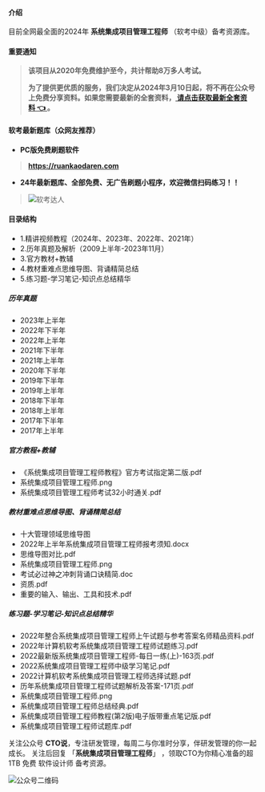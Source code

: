 #### 介绍
目前全网最全面的2024年 **系统集成项目管理工程师** （软考中级）备考资源库。

#### 重要通知
>   **该项目从2020年免费维护至今，共计帮助8万多人考试。**
> 
>   **为了提供更优质的服务，我们决定从2024年3月10日起，将不再在公众号上免费分享资料。如果您需要最新的全套资料，[ 请点击获取最新全套资料 👈  ](https://91ke.cn/)。**  


#### 软考最新题库（众网友推荐）

 - **PC版免费刷题软件**
>
> **https://ruankaodaren.com**


 - **24年最新题库、全部免费、无广告刷题小程序，欢迎微信扫码练习！！**
>
>![软考达人](https://chaidingoss.oss-cn-hangzhou.aliyuncs.com/ruankao/share/%E4%BF%A1%E6%81%AF%E7%B3%BB%E7%BB%9F%E9%A1%B9%E7%9B%AE%E7%AE%A1%E7%90%86%E5%B8%88-github.png?x-oss-process=image/resize,w_258,h_258,limit_0)

#### 目录结构
 - 1.精讲视频教程（2024年、2023年、2022年、2021年）
 - 2.历年真题及解析（2009上半年-2023年11月）
 - 3.官方教材+教辅
 - 4.教材重难点思维导图、背诵精简总结
 - 5.练习题-学习笔记-知识点总结精华

##### 历年真题
 - 2023年上半年
 - 2022年下半年
 - 2022年上半年
 - 2021年下半年
 - 2021年上半年
 - 2020年下半年
 - 2019年下半年
 - 2019年上半年
 - 2018年下半年
 - 2018年上半年
 - 2017年下半年
 - 2017年上半年
   
##### 官方教程+教辅
 - 《系统集成项目管理工程师教程》官方考试指定第二版.pdf
 - 系统集成项目管理工程师.png
 - 系统集成项目管理工程师考试32小时通关.pdf
 
##### 教材重难点思维导图、背诵精简总结
 - 十大管理领域思维导图
 - 2022年上半年系统集成项目管理工程师报考须知.docx
 - 思维导图对比.pdf
 - 系统集成项目管理工程师.png
 - 考试必过神之冲刺背诵口诀精简.doc
 - 资质.pdf
 - 重要的输入、输出、工具和技术.pdf
 
##### 练习题-学习笔记-知识点总结精华
 - 2022年整合系统集成项目管理工程师上午试题与参考答案名师精品资料.pdf
 - 2022年计算机软考系统集成项目管理工程师试题练习.pdf
 - 2022最新版系统集成项目管理工程师-每日一练(上)-163页.pdf
 - 2022系统集成项目管理工程师中级学习笔记.pdf
 - 2022计算机软考系统集成项目管理工程师选择试题.pdf
 - 历年系统集成项目管理工程师试题解析及答案-171页.pdf
 - 系统集成项目管理工程师.png
 - 系统集成项目管理工程师总结经典.pdf
 - 系统集成项目管理工程师教程(第2版)电子版带重点笔记版.pdf
 - 系统集成项目管理工程师试题库.pdf
 
关注公众号 **CTO说**，专注研发管理，每周二与你准时分享，伴研发管理的你一起成长。
关注后回复 「**系统集成项目管理工程师**」 ，领取CTO为你精心准备的超 1TB 免费 软件设计师 备考资源。


![公众号二维码](https://chaidingoss.oss-cn-hangzhou.aliyuncs.com/qrcode.jpg)

